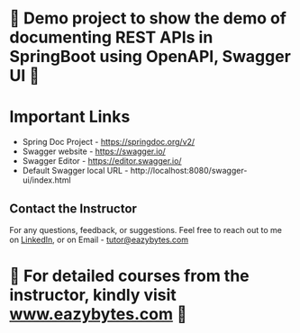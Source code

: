 # 🚀 Demo project to show the demo of documenting REST APIs in SpringBoot using OpenAPI, Swagger UI 🚀

# Important Links
- Spring Doc Project - https://springdoc.org/v2/
- Swagger website - https://swagger.io/
- Swagger Editor - https://editor.swagger.io/
- Default Swagger local URL - http://localhost:8080/swagger-ui/index.html

## Contact the Instructor

For any questions, feedback, or suggestions. Feel free to reach out to me on [LinkedIn](https://www.linkedin.com/in/challamadan/), or on Email - tutor@eazybytes.com

# 🚀 For detailed courses from the instructor, kindly visit www.eazybytes.com 🚀
